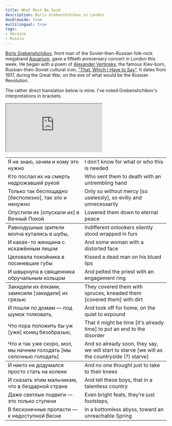 ```yaml
---
title: What Must Be Said
description: Boris Grebenshchikov in London
doublewide: true
multilingual: true
tags:
- Ukraine
- Russia
---
```


[Boris Grebenshchikov](https://en.wikipedia.org/wiki/Boris_Grebenshchikov), front man of the Soviet-then-Russian folk-rock megaband [Aquarium](https://en.wikipedia.org/wiki/Aquarium_(band)), gave a fiftieth anniversary concert in London this week.  He began with a poem of [Alexander Vertinsky](https://en.wikipedia.org/wiki/Alexander_Vertinsky), the famous Kiev-born, Russian-then-Soviet cultural icon, ["That, Which I Have to Say"](https://www.culture.ru/poems/3234/to-chto-ya-dolzhen-skazat).  It dates from 1917, during the Great War, on the eve of what would be the Russian Revolution.

The rather direct translation below is mine.  I've noted Grebenshchikov's interpretations in brackets.

<iframe class="youtube" src="https://www.youtube.com/embed/kB60kN7vfBU"></iframe>

<table class="translation">
<tbody>
<tr><td>Я не знаю, зачем и кому это нужно                     </td><td>I don’t know for what or who this is needed</td></tr>
<tr><td>Кто послал их на смерть недрожавшей рукой             </td><td>Who sent them to death with an untrembling hand</td></tr>
<tr><td>Только так беспощадно [бесполезно], так зло и ненужно </td><td>Only so without mercy [so uselessly], so evilly and unnecessarily</td></tr>
<tr><td>Опустили их [опускали их] в Вечный Покой              </td><td>Lowered them down to eternal peace</td></tr>
</tbody>
<tbody>
<tr><td>Равнодушные зрители молча кутались в шубы, </td><td>Indifferent onlookers silently stood wrapped in furs</td></tr>
<tr><td>И какая-то женщина с искажённым лицом      </td><td>And some woman with a distorted face</td></tr>
<tr><td>Целовала покойника в посиневшие губы       </td><td>Kissed a dead man on his blued lips</td></tr>
<tr><td>И швырнула в священника обручальным кольцом</td><td>And pelted the priest with an engagement ring</td></tr>
</tbody>
<tbody>
<tr><td>Закидали их ёлками, замесили [закидали] их грязью                </td><td>They covered them with spruces, kneaded them [covered them] with dirt</td></tr>
<tr><td>И пошли по домам — под шумок толковать,                          </td><td>And took off for home, on the quiet to expound</td></tr>
<tr><td>Что пора положить бы уж [уже] конец безобразью,                  </td><td>That it might be time [it's already time] to put an end to the disorder</td></tr>
<tr><td>Что и так уже скоро, мол, мы начнем голодать [мы селочнью голодать]</td><td>And so already soon, they say, we will start to starve [we will as the countryside (?) starve]</td></tr>
</tbody>
<tbody>
<tr><td>И никто не додумался просто стать на колени     </td><td>And no one thought just to take to their knees</td></tr>
<tr><td>И сказать этим мальчикам, что в бездарной стране</td><td>And tell these boys, that in a talentless country</td></tr>
<tr><td>Даже светлые подвиги — это только ступени       </td><td>Even bright feats, they’re just footsteps,</td></tr>
<tr><td>В бесконечные пропасти — к недоступной Весне    </td><td>In a bottomless abyss, toward an unreachable Spring</td></tr>
</tbody>
</table>

